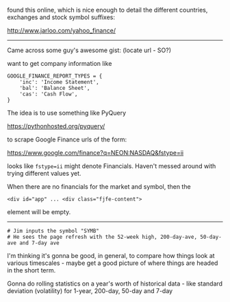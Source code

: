found this online, which is nice enough to detail the different countries, exchanges and stock symbol suffixes:

http://www.jarloo.com/yahoo_finance/

***

Came across some guy's awesome gist: (locate url - SO?)


want to get company information like
```
GOOGLE_FINANCE_REPORT_TYPES = {
    'inc': 'Income Statement',
    'bal': 'Balance Sheet',
    'cas': 'Cash Flow',
}
```

The idea is to use something like PyQuery

https://pythonhosted.org/pyquery/

to scrape Google Finance urls of the form:

https://www.google.com/finance?q=NEON:NASDAQ&fstype=ii

looks like `fstype=ii` might denote Financials. Haven't messed around with trying different values yet.

When there are no financials for the market and symbol, then the
```
<div id="app" ... <div class="fjfe-content">
```
element will be empty.


***
```
# Jim inputs the symbol "SYMB"
# He sees the page refresh with the 52-week high, 200-day-ave, 50-day-ave and 7-day ave
```

I'm thinking it's gonna be good, in general, to compare how things look at various timescales - maybe get a good picture of where things are headed in the short term.

Gonna do rolling statistics on a year's worth of historical data - like standard deviation (volatility) for 1-year, 200-day, 50-day and 7-day